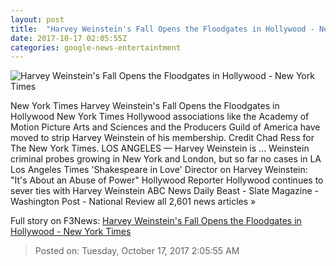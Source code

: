 ```yaml
---
layout: post
title:  "Harvey Weinstein's Fall Opens the Floodgates in Hollywood - New York Times"
date: 2017-10-17 02:05:55Z
categories: google-news-entertaintment
---
```


![Harvey Weinstein's Fall Opens the Floodgates in Hollywood - New York Times](https://static01.nyt.com/images/2017/10/17/business/17WEINSTEIN-1/17WEINSTEIN-1-facebookJumbo.jpg)

New York Times Harvey Weinstein's Fall Opens the Floodgates in Hollywood New York Times Hollywood associations like the Academy of Motion Picture Arts and Sciences and the Producers Guild of America have moved to strip Harvey Weinstein of his membership. Credit Chad Ress for The New York Times. LOS ANGELES — Harvey Weinstein is ... Weinstein criminal probes growing in New York and London, but so far no cases in LA Los Angeles Times 'Shakespeare in Love' Director on Harvey Weinstein: "It's About an Abuse of Power" Hollywood Reporter Hollywood continues to sever ties with Harvey Weinstein ABC News Daily Beast - Slate Magazine - Washington Post - National Review all 2,601 news articles »


Full story on F3News: [Harvey Weinstein's Fall Opens the Floodgates in Hollywood - New York Times](http://www.f3nws.com/n/M3jugF)

> Posted on: Tuesday, October 17, 2017 2:05:55 AM
